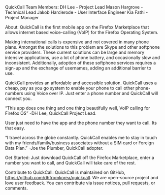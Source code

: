 QuickCall
Team Members:
DH Lee - Project Lead
Mason Hargrove - Technical Lead
Jakob Harclerode - User Interface Engineer
Kia Fathi - Project Manager

About:
QuickCall is the first mobile app on the Firefox Marketplace that allows internet based voice-calling (VoIP) for the Firefox Operating System.

Making international calls is expensive and not covered in many phone plans. Amongst the solutions to this problem are Skype and other softphone service providers. These current solutions can be large and memory intensive applications, use a lot of phone battery, and occasionally slow and inconsistent. Additionally, adoption of these softphone services requires a sign-up and the exchange of usernames, adding an additional barrier to use.

QuickCall provides an affordable and accessible solution. QuickCall uses a cheap, pay as you go system to enable your phone to call other phone-numbers using Voice over IP. Just enter a phone number and QuickCall will connect you.

“This app does one thing and one thing beautifully well, VoIP calling for Firefox OS”
-DH Lee, QuickCall Project Lead. 

User just need to have the app and the phone number they want to call. Its that easy.

“I travel across the globe constantly. QuickCall enables me to stay in touch with my friends/family/business associates without a SIM card or Foreign Data Plan.” -Joe the Plumber, QuickCall adopter.

Get Started:
Just download QuickCall off the Firefox Marketplace, enter a number you want to call, and QuickCall will take care of the rest.

Contribute to QuickCall:
QuickCall is maintained on GitHub, https://github.com/dhfromkorea/quickcall. We are open-source project and love user feedback. You can contribute via issue notices, pull requests, or comments.
